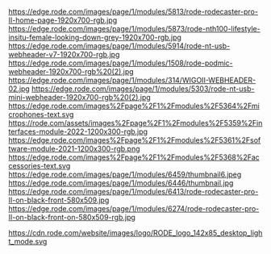 https://edge.rode.com/images/page/1/modules/5813/rode-rodecaster-pro-II-home-page-1920x700-rgb.jpg
https://edge.rode.com/images/page/1/modules/5873/rode-nth100-lifestyle-insitu-female-looking-down-grey-1920x700-rgb.jpg
https://edge.rode.com/images/page/1/modules/5914/rode-nt-usb-webheader-v7-1920x700-rgb.jpg
https://edge.rode.com/images/page/1/modules/1508/rode-podmic-webheader-1920x700-rgb%20(2).jpg
https://edge.rode.com/images/page/1/modules/314/WIGOII-WEBHEADER-02.jpg
https://edge.rode.com/images/page/1/modules/5303/rode-nt-usb-mini-webheader-1920x700-rgb%20(2).jpg
https://edge.rode.com/images%2Fpage%2F1%2Fmodules%2F5364%2Fmicrophones-text.svg
https://rode.com/assets/images%2Fpage%2F1%2Fmodules%2F5359%2Finterfaces-module-2022-1200x300-rgb.jpg
https://edge.rode.com/images%2Fpage%2F1%2Fmodules%2F5361%2Fsoftware-module-2021-1200x300-rgb.png
https://edge.rode.com/images%2Fpage%2F1%2Fmodules%2F5368%2Faccessories-text.svg
https://edge.rode.com/images/page/1/modules/6459/thumbnail6.jpeg
https://edge.rode.com/images/page/1/modules/6446/thumbnail.jpg
https://edge.rode.com/images/page/1/modules/6413/rode-rodecaster-pro-II-on-black-front-580x509.jpg
https://edge.rode.com/images/page/1/modules/6274/rode-rodecaster-pro-II-on-black-front-on-580x509-rgb.jpg

https://cdn.rode.com/website/images/logo/RODE_logo_142x85_desktop_light_mode.svg

<!-- <link rel="stylesheet" href="https://cdnjs.cloudflare.com/ajax/libs/font-awesome/6.1.2/css/all.min.css" integrity="sha512-1sCRPdkRXhBV2PBLUdRb4tMg1w2YPf37qatUFeS7zlBy7jJI8Lf4VHwWfZZfpXtYSLy85pkm9GaYVYMfw5BC1A==" crossorigin="anonymous" referrerpolicy="no-referrer"
    /> -->
